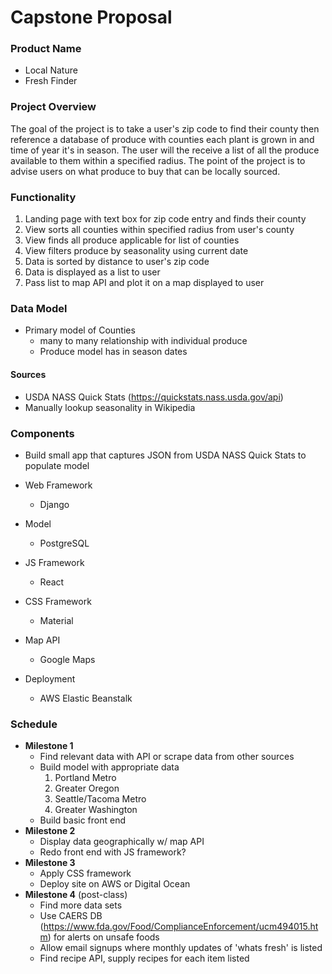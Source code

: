 Capstone Proposal
=================

### Product Name

- Local Nature
- Fresh Finder

### Project Overview

The goal of the project is to take a user's zip code to find their county then reference a database of produce with counties each plant is grown in and time of year it's in season. The user will the receive a list of all the produce available to them within a specified radius. The point of the project is to advise users on what produce to buy that can be locally sourced.

### Functionality

1. Landing page with text box for zip code entry and finds their county
2. View sorts all counties within specified radius from user's county
3. View finds all produce applicable for list of counties
4. View filters produce by seasonality using current date
5. Data is sorted by distance to user's zip code
6. Data is displayed as a list to user
7. Pass list to map API and plot it on a map displayed to user

### Data Model

- Primary model of Counties
    - many to many relationship with individual produce
    - Produce model has in season dates

#### Sources

- USDA NASS Quick Stats (https://quickstats.nass.usda.gov/api)
- Manually lookup seasonality in Wikipedia

### Components

- Build small app that captures JSON from USDA NASS Quick Stats to populate model

- Web Framework
    - Django
- Model
    - PostgreSQL
- JS Framework
    - React
- CSS Framework
    - Material
- Map API
    - Google Maps
- Deployment 
    - AWS Elastic Beanstalk

### Schedule

- **Milestone 1**
    - Find relevant data with API or scrape data from other sources
    - Build model with appropriate data
        1. Portland Metro
        2. Greater Oregon
        3. Seattle/Tacoma Metro
        4. Greater Washington
    - Build basic front end
- **Milestone 2**
    - Display data geographically w/ map API
    - Redo front end with JS framework?
- **Milestone 3**
    - Apply CSS framework   
    - Deploy site on AWS or Digital Ocean
- **Milestone 4** (post-class)
    - Find more data sets
    - Use CAERS DB (https://www.fda.gov/Food/ComplianceEnforcement/ucm494015.htm) for alerts on unsafe foods
    - Allow email signups where monthly updates of 'whats fresh' is listed
    - Find recipe API, supply recipes for each item listed
